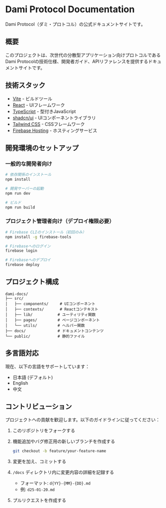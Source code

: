 # Dami Protocol Documentation

Dami Protocol（ダミ・プロトコル）の公式ドキュメントサイトです。

## 概要

このプロジェクトは、次世代の分散型アプリケーション向けプロトコルであるDami Protocolの技術仕様、開発者ガイド、APIリファレンスを提供するドキュメントサイトです。

## 技術スタック

- [Vite](https://vitejs.dev/) - ビルドツール
- [React](https://react.dev/) - UIフレームワーク
- [TypeScript](https://www.typescriptlang.org/) - 型付きJavaScript
- [shadcn/ui](https://ui.shadcn.com/) - UIコンポーネントライブラリ
- [Tailwind CSS](https://tailwindcss.com/) - CSSフレームワーク
- [Firebase Hosting](https://firebase.google.com/docs/hosting) - ホスティングサービス

## 開発環境のセットアップ

### 一般的な開発者向け
```bash
# 依存関係のインストール
npm install

# 開発サーバーの起動
npm run dev

# ビルド
npm run build
```

### プロジェクト管理者向け（デプロイ権限必要）
```bash
# Firebase CLIのインストール（初回のみ）
npm install -g firebase-tools

# Firebaseへのログイン
firebase login

# Firebaseへのデプロイ
firebase deploy
```

## プロジェクト構成

```
dami-docs/
├── src/
│   ├── components/     # UIコンポーネント
│   ├── contexts/       # Reactコンテキスト
│   ├── lib/           # ユーティリティ関数
│   ├── pages/         # ページコンポーネント
│   └── utils/         # ヘルパー関数
├── docs/              # ドキュメントコンテンツ
└── public/            # 静的ファイル
```

## 多言語対応

現在、以下の言語をサポートしています：

- 日本語 (デフォルト)
- English
- 中文

## コントリビューション

プロジェクトへの貢献を歓迎します。以下のガイドラインに従ってください：

1. このリポジトリをフォークする
2. 機能追加やバグ修正用の新しいブランチを作成する

   ```bash
   git checkout -b feature/your-feature-name
   ```

3. 変更を加え、コミットする
4. `/docs` ディレクトリ内に変更内容の詳細を記録する
   - フォーマット: `d{YY}-{MM}-{DD}.md`
   - 例: `d25-01-20.md`
5. プルリクエストを作成する
